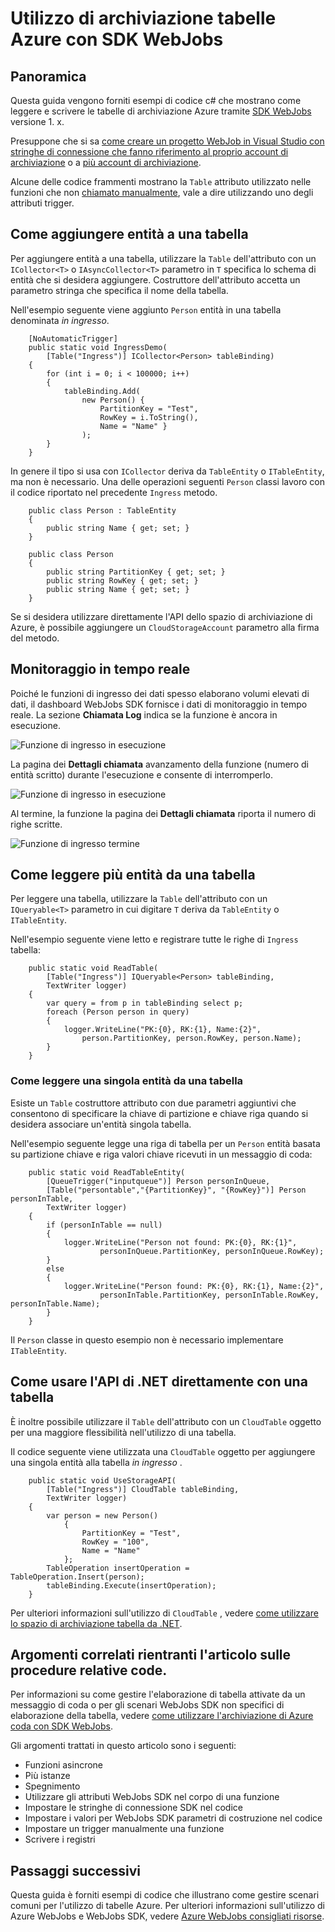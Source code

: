 <properties 
    pageTitle="Utilizzo di archiviazione tabelle Azure con SDK WebJobs" 
    description="Informazioni su come usare archiviazione tabelle Azure con SDK WebJobs. Creare tabelle, aggiungere entità a tabelle e leggere le tabelle esistenti." 
    services="app-service\web, storage" 
    documentationCenter=".net" 
    authors="tdykstra" 
    manager="wpickett" 
    editor="jimbe"/>

<tags 
    ms.service="app-service-web" 
    ms.workload="web" 
    ms.tgt_pltfrm="na" 
    ms.devlang="dotnet" 
    ms.topic="article" 
    ms.date="06/01/2016" 
    ms.author="tdykstra"/>

# <a name="how-to-use-azure-table-storage-with-the-webjobs-sdk"></a>Utilizzo di archiviazione tabelle Azure con SDK WebJobs

## <a name="overview"></a>Panoramica

Questa guida vengono forniti esempi di codice c# che mostrano come leggere e scrivere le tabelle di archiviazione Azure tramite [SDK WebJobs](websites-dotnet-webjobs-sdk.md) versione 1. x.

Presuppone che si sa [come creare un progetto WebJob in Visual Studio con stringhe di connessione che fanno riferimento al proprio account di archiviazione](websites-dotnet-webjobs-sdk-get-started.md) o a [più account di archiviazione](https://github.com/Azure/azure-webjobs-sdk/blob/master/test/Microsoft.Azure.WebJobs.Host.EndToEndTests/MultipleStorageAccountsEndToEndTests.cs).
        
Alcune delle codice frammenti mostrano la `Table` attributo utilizzato nelle funzioni che non [chiamato manualmente](websites-dotnet-webjobs-sdk-storage-queues-how-to.md#manual), vale a dire utilizzando uno degli attributi trigger. 

## <a id="ingress"></a>Come aggiungere entità a una tabella

Per aggiungere entità a una tabella, utilizzare la `Table` dell'attributo con un `ICollector<T>` o `IAsyncCollector<T>` parametro in `T` specifica lo schema di entità che si desidera aggiungere. Costruttore dell'attributo accetta un parametro stringa che specifica il nome della tabella. 

Nell'esempio seguente viene aggiunto `Person` entità in una tabella denominata *in ingresso*.

        [NoAutomaticTrigger]
        public static void IngressDemo(
            [Table("Ingress")] ICollector<Person> tableBinding)
        {
            for (int i = 0; i < 100000; i++)
            {
                tableBinding.Add(
                    new Person() { 
                        PartitionKey = "Test", 
                        RowKey = i.ToString(), 
                        Name = "Name" }
                    );
            }
        }

In genere il tipo si usa con `ICollector` deriva da `TableEntity` o `ITableEntity`, ma non è necessario. Una delle operazioni seguenti `Person` classi lavoro con il codice riportato nel precedente `Ingress` metodo.

        public class Person : TableEntity
        {
            public string Name { get; set; }
        }

        public class Person
        {
            public string PartitionKey { get; set; }
            public string RowKey { get; set; }
            public string Name { get; set; }
        }

Se si desidera utilizzare direttamente l'API dello spazio di archiviazione di Azure, è possibile aggiungere un `CloudStorageAccount` parametro alla firma del metodo.

## <a id="monitor"></a>Monitoraggio in tempo reale

Poiché le funzioni di ingresso dei dati spesso elaborano volumi elevati di dati, il dashboard WebJobs SDK fornisce i dati di monitoraggio in tempo reale. La sezione **Chiamata Log** indica se la funzione è ancora in esecuzione.

![Funzione di ingresso in esecuzione](./media/websites-dotnet-webjobs-sdk-storage-tables-how-to/ingressrunning.png)

La pagina dei **Dettagli chiamata** avanzamento della funzione (numero di entità scritto) durante l'esecuzione e consente di interromperlo. 

![Funzione di ingresso in esecuzione](./media/websites-dotnet-webjobs-sdk-storage-tables-how-to/ingressprogress.png)

Al termine, la funzione la pagina dei **Dettagli chiamata** riporta il numero di righe scritte.

![Funzione di ingresso termine](./media/websites-dotnet-webjobs-sdk-storage-tables-how-to/ingresssuccess.png)

## <a id="multiple"></a>Come leggere più entità da una tabella

Per leggere una tabella, utilizzare la `Table` dell'attributo con un `IQueryable<T>` parametro in cui digitare `T` deriva da `TableEntity` o `ITableEntity`.

Nell'esempio seguente viene letto e registrare tutte le righe di `Ingress` tabella:
 
        public static void ReadTable(
            [Table("Ingress")] IQueryable<Person> tableBinding,
            TextWriter logger)
        {
            var query = from p in tableBinding select p;
            foreach (Person person in query)
            {
                logger.WriteLine("PK:{0}, RK:{1}, Name:{2}", 
                    person.PartitionKey, person.RowKey, person.Name);
            }
        }

### <a id="readone"></a>Come leggere una singola entità da una tabella

Esiste un `Table` costruttore attributo con due parametri aggiuntivi che consentono di specificare la chiave di partizione e chiave riga quando si desidera associare un'entità singola tabella.

Nell'esempio seguente legge una riga di tabella per un `Person` entità basata su partizione chiave e riga valori chiave ricevuti in un messaggio di coda:  

        public static void ReadTableEntity(
            [QueueTrigger("inputqueue")] Person personInQueue,
            [Table("persontable","{PartitionKey}", "{RowKey}")] Person personInTable,
            TextWriter logger)
        {
            if (personInTable == null)
            {
                logger.WriteLine("Person not found: PK:{0}, RK:{1}",
                        personInQueue.PartitionKey, personInQueue.RowKey);
            }
            else
            {
                logger.WriteLine("Person found: PK:{0}, RK:{1}, Name:{2}",
                        personInTable.PartitionKey, personInTable.RowKey, personInTable.Name);
            }
        }


Il `Person` classe in questo esempio non è necessario implementare `ITableEntity`.

## <a id="storageapi"></a>Come usare l'API di .NET direttamente con una tabella

È inoltre possibile utilizzare il `Table` dell'attributo con un `CloudTable` oggetto per una maggiore flessibilità nell'utilizzo di una tabella.

Il codice seguente viene utilizzata una `CloudTable` oggetto per aggiungere una singola entità alla tabella *in ingresso* . 
 
        public static void UseStorageAPI(
            [Table("Ingress")] CloudTable tableBinding,
            TextWriter logger)
        {
            var person = new Person()
                {
                    PartitionKey = "Test",
                    RowKey = "100",
                    Name = "Name"
                };
            TableOperation insertOperation = TableOperation.Insert(person);
            tableBinding.Execute(insertOperation);
        }

Per ulteriori informazioni sull'utilizzo di `CloudTable` , vedere [come utilizzare lo spazio di archiviazione tabella da .NET](../storage/storage-dotnet-how-to-use-tables.md). 

## <a id="queues"></a>Argomenti correlati rientranti l'articolo sulle procedure relative code.

Per informazioni su come gestire l'elaborazione di tabella attivate da un messaggio di coda o per gli scenari WebJobs SDK non specifici di elaborazione della tabella, vedere [come utilizzare l'archiviazione di Azure coda con SDK WebJobs](websites-dotnet-webjobs-sdk-storage-queues-how-to.md). 

Gli argomenti trattati in questo articolo sono i seguenti:

* Funzioni asincrone
* Più istanze
* Spegnimento
* Utilizzare gli attributi WebJobs SDK nel corpo di una funzione
* Impostare le stringhe di connessione SDK nel codice
* Impostare i valori per WebJobs SDK parametri di costruzione nel codice
* Impostare un trigger manualmente una funzione
* Scrivere i registri

## <a id="nextsteps"></a>Passaggi successivi

Questa guida è forniti esempi di codice che illustrano come gestire scenari comuni per l'utilizzo di tabelle Azure. Per ulteriori informazioni sull'utilizzo di Azure WebJobs e WebJobs SDK, vedere [Azure WebJobs consigliati risorse](http://go.microsoft.com/fwlink/?linkid=390226).
 
